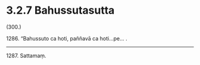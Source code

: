 

# 3.2.7 Bahussutasutta




(300.)

1286\. “Bahussuto ca hoti, paññavā ca hoti…pe… .

---

1287\. Sattamaṃ.





